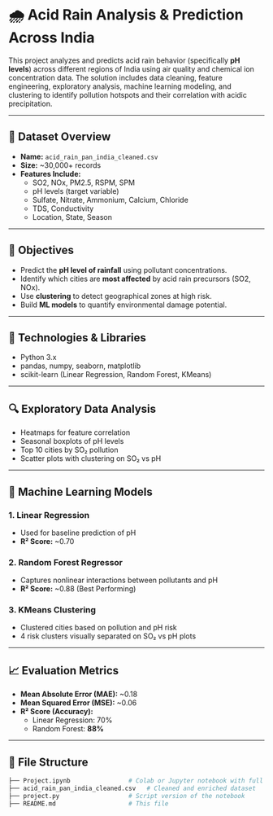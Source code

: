 # 🌧️ Acid Rain Analysis & Prediction Across India

This project analyzes and predicts acid rain behavior (specifically **pH levels**) across different regions of India using air quality and chemical ion concentration data. The solution includes data cleaning, feature engineering, exploratory analysis, machine learning modeling, and clustering to identify pollution hotspots and their correlation with acidic precipitation.

---

## 📂 Dataset Overview

- **Name:** `acid_rain_pan_india_cleaned.csv`
- **Size:** ~30,000+ records
- **Features Include:**
  - SO2, NOx, PM2.5, RSPM, SPM
  - pH levels (target variable)
  - Sulfate, Nitrate, Ammonium, Calcium, Chloride
  - TDS, Conductivity
  - Location, State, Season

---

## 🎯 Objectives

- Predict the **pH level of rainfall** using pollutant concentrations.
- Identify which cities are **most affected** by acid rain precursors (SO2, NOx).
- Use **clustering** to detect geographical zones at high risk.
- Build **ML models** to quantify environmental damage potential.

---

## 🔧 Technologies & Libraries

- Python 3.x
- pandas, numpy, seaborn, matplotlib
- scikit-learn (Linear Regression, Random Forest, KMeans)

---

## 🔍 Exploratory Data Analysis

- Heatmaps for feature correlation
- Seasonal boxplots of pH levels
- Top 10 cities by SO₂ pollution
- Scatter plots with clustering on SO₂ vs pH

---

## 🧠 Machine Learning Models

### 1. **Linear Regression**
- Used for baseline prediction of pH
- **R² Score:** ~0.70

### 2. **Random Forest Regressor**
- Captures nonlinear interactions between pollutants and pH
- **R² Score:** ~0.88 (Best Performing)

### 3. **KMeans Clustering**
- Clustered cities based on pollution and pH risk
- 4 risk clusters visually separated on SO₂ vs pH plots

---

## 📈 Evaluation Metrics

- **Mean Absolute Error (MAE):** ~0.18
- **Mean Squared Error (MSE):** ~0.06
- **R² Score (Accuracy):** 
  - Linear Regression: 70%
  - Random Forest: **88%**

---

## 📌 File Structure

```bash
├── Project.ipynb                # Colab or Jupyter notebook with full code
├── acid_rain_pan_india_cleaned.csv   # Cleaned and enriched dataset
├── project.py                   # Script version of the notebook
├── README.md                    # This file
